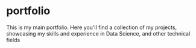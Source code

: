 # portfolio
This is my main portfolio. Here you'll find a collection of my projects, showcasing my skills and experience in Data Science, and other technical fields

